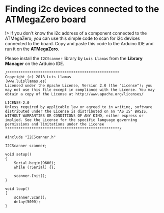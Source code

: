 # Finding i2c devices connected to the ATMegaZero board

!> If you don't know the i2c address of a component connected to the ATMegaZero, you can use this simple code to scan for i2c devices connected to the board. Copy and paste this code to the Arduino IDE and run it on the **ATMegaZero**.

Please install the `I2CScanner` library by `Luis Llamas` from the **Library Manager** on the Arduino IDE.

```clike
/***************************************************
Copyright (c) 2018 Luis Llamas
(www.luisllamas.es)
Licensed under the Apache License, Version 2.0 (the "License"); you may not use this file except in compliance with the License. You may obtain a copy of the License at http://www.apache.org/licenses/

LICENSE-2.0
Unless required by applicable law or agreed to in writing, software distributed under the License is distributed on an "AS IS" BASIS, WITHOUT WARRANTIES OR CONDITIONS OF ANY KIND, either express or implied. See the License for the specific language governing permissions and limitations under the License
****************************************************/
 
#include "I2CScanner.h"

I2CScanner scanner;

void setup() 
{
	Serial.begin(9600);
	while (!Serial) {};

	scanner.Init();
}

void loop() 
{
	scanner.Scan();
	delay(5000);
}
```